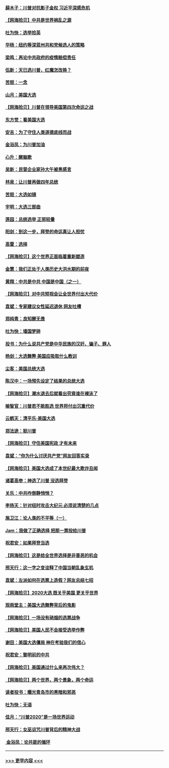 #### [薛木子：川普对抗影子金权 习近平深感危机](../pages/nsc993/n12557342.md?t=11181351) 
#### [【网海拾贝】中共是世界祸乱之源](../pages/nsc993/n12555353.md?t=11181351) 
#### [吐为快：选举拾英](../pages/nsc993/n12555041.md?t=11181351) 
#### [华旸：纽约等深蓝州共和党候选人的策略](../pages/nsc993/n12554309.md?t=11181351) 
#### [梁鸣：再论中共政府的疫情赔偿责任](../pages/nsc993/n12553012.md?t=11181351) 
#### [伍新：天已选川普，红魔怎改换？](../pages/nsc993/n12552970.md?t=11181351) 
#### [苦胆：一念](../pages/nsc993/n12552957.md?t=11181351) 
#### [山月：美国大选](../pages/nsc993/n12552446.md?t=11181351) 
#### [【网海拾贝】川普在领导美国第四次命运之战](../pages/nsc993/n12551973.md?t=11181351) 
#### [东方觉：看美国大选](../pages/nsc993/n12551647.md?t=11181351) 
#### [安吉：为了守住人类道德底线而战](../pages/nsc993/n12551111.md?t=11181351) 
#### [金浴凤：为川普加油](../pages/nsc993/n12551085.md?t=11181351) 
#### [心升：醒脑歌](../pages/nsc993/n12550984.md?t=11181351) 
#### [吴新：民营企业家孙大午被黑感言](../pages/nsc993/n12550656.md?t=11181351) 
#### [林泉：让川普再做四年总统](../pages/nsc993/n12550640.md?t=11181351) 
#### [苦胆：大选如镜](../pages/nsc993/n12550630.md?t=11181351) 
#### [宇明：大选三部曲](../pages/nsc993/n12550603.md?t=11181351) 
#### [莲园：总统选举 正邪较量](../pages/nsc993/n12550594.md?t=11181351) 
#### [阳剑：到这一步，拜登的命运真让人担忧](../pages/nsc993/n12549093.md?t=11181351) 
#### [高雷：选择](../pages/nsc993/n12549087.md?t=11181351) 
#### [【网海拾贝】这个世界正面临着重新塑造](../pages/nsc993/n12548326.md?t=11181351) 
#### [金慧：我们正处于人类历史大洪水期的前夜](../pages/nsc993/n12547914.md?t=11181351) 
#### [黄翔：中共是中共 中国是中国（之一）](../pages/nsc993/n12547576.md?t=11181351) 
#### [【网海拾贝】对中共短视会让全世界付出大代价](../pages/nsc993/n12546043.md?t=11181351) 
#### [袁斌：专家建议女性延迟退休 网友吐槽](../pages/nsc993/n12545424.md?t=11181351) 
#### [郑纯青：良知醒无畏](../pages/nsc993/n12545394.md?t=11181351) 
#### [吐为快：墙国梦碎](../pages/nsc993/n12545309.md?t=11181351) 
#### [投书：为什么说共产党是中华民族的汉奸、骗子、罪人](../pages/nsc993/n12545089.md?t=11181351) 
#### [杨剑：大选舞弊 美国应吸取什么教训](../pages/nsc993/n12543937.md?t=11181351) 
#### [尘客：美国总统大选](../pages/nsc993/n12543828.md?t=11181351) 
#### [陈汉中：一场预先设定了结果的总统大选](../pages/nsc993/n12543564.md?t=11181351) 
#### [【网海拾贝】潮水退去后就看出究竟谁在裸泳了](../pages/nsc993/n12543321.md?t=11181351) 
#### [喻智官：川普若不能胜选 世界将付出沉重代价](../pages/nsc993/n12541352.md?t=11181351) 
#### [云鹤天：清平乐‧美国大选](../pages/nsc993/n12540916.md?t=11181351) 
#### [郑法途：挺川普](../pages/nsc993/n12540898.md?t=11181351) 
#### [【网海拾贝】守住美国宪政 才有未来](../pages/nsc993/n12540423.md?t=11181351) 
#### [袁斌：“你为什么讨厌共产党”网友回答实录](../pages/nsc993/n12540208.md?t=11181351) 
#### [【网海拾贝】美国大选成了本世纪最大欺诈丑闻](../pages/nsc993/n12538029.md?t=11181351) 
#### [诸葛高参：神选了川普 没选拜登](../pages/nsc993/n12537664.md?t=11181351) 
#### [关乐：中共咋倒静悄悄？](../pages/nsc993/n12537615.md?t=11181351) 
#### [李扬天：针对纽时攻击大纪元 必须说清楚的几点](../pages/nsc993/n12536001.md?t=11181351) 
#### [施卫江：论人类的不平等（一）](../pages/nsc993/n12535700.md?t=11181351) 
#### [Jam：我做了正确选择 把那一票投给川普](../pages/nsc993/n12535743.md?t=11181351) 
#### [祝君安：如果拜登当选](../pages/nsc993/n12535726.md?t=11181351) 
#### [【网海拾贝】这是给全世界选择是非善恶的机会](../pages/nsc993/n12535061.md?t=11181351) 
#### [邢天行：这一字之变诠释了中国当朝乱象玄机](../pages/nsc993/n12533446.md?t=11181351) 
#### [袁斌：左派如何在选票上造假？网友总结七招](../pages/nsc993/n12533180.md?t=11181351) 
#### [【网海拾贝】2020大选 既关乎美国 更关乎世界](../pages/nsc993/n12533161.md?t=11181351) 
#### [观雨堂主：美国大选舞弊背后的鬼影](../pages/nsc993/n12533153.md?t=11181351) 
#### [【网海拾贝】一场没有硝烟的选票战争](../pages/nsc993/n12531883.md?t=11181351) 
#### [【网海拾贝】美国人民不会接受选举作弊](../pages/nsc993/n12528850.md?t=11181351) 
#### [谢田：美国大选僵局 神在考验我们的信心](../pages/nsc993/n12527932.md?t=11181351) 
#### [祝君安：黎明前的中共](../pages/nsc993/n12524071.md?t=11181351) 
#### [【网海拾贝】美国通过什么来再次伟大？](../pages/nsc993/n12523844.md?t=11181351) 
#### [【网海拾贝】两个世界，两个景象，两个命运](../pages/nsc993/n12521419.md?t=11181351) 
#### [读者投书：曝光青岛市的黑暗和邪恶](../pages/nsc993/n12520988.md?t=11181351) 
#### [吐为快：无语](../pages/nsc993/n12518588.md?t=11181351) 
#### [佳月：“川普2020”是一场世界运动](../pages/nsc993/n12518581.md?t=11181351) 
#### [邢天行：女巫诅咒川普背后的精神大战](../pages/nsc993/n12517257.md?t=11181351) 
#### [ 金浴凤：论共匪的循环](../pages/nsc993/n12517133.md?t=11181351) 

----
#### [ >>> 更早内容 <<< ](../indexes/nsc993-earlier.md)
